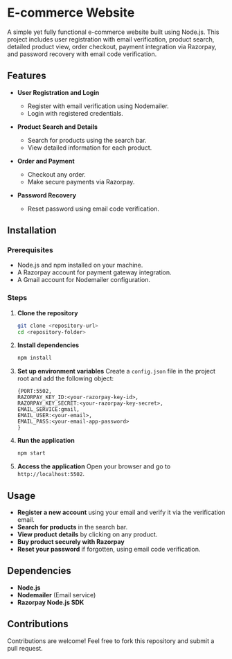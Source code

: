 # E-commerce Website

A simple yet fully functional e-commerce website built using Node.js. This project includes user registration with email verification, product search, detailed product view, order checkout, payment integration via Razorpay, and password recovery with email code verification.

## Features

- **User Registration and Login**
  - Register with email verification using Nodemailer.
  - Login with registered credentials.
  
- **Product Search and Details**
  - Search for products using the search bar.
  - View detailed information for each product.

- **Order and Payment**
  - Checkout any order.
  - Make secure payments via Razorpay.

- **Password Recovery**
  - Reset password using email code verification.

## Installation

### Prerequisites

- Node.js and npm installed on your machine.
- A Razorpay account for payment gateway integration.
- A Gmail account for Nodemailer configuration.

### Steps

1. **Clone the repository**
   ```bash
   git clone <repository-url>
   cd <repository-folder>
   ```

2. **Install dependencies**
   ```bash
   npm install
   ```

3. **Set up environment variables**
   Create a `config.json` file in the project root and add the following object:
   ```env
   {PORT:5502,
   RAZORPAY_KEY_ID:<your-razorpay-key-id>,
   RAZORPAY_KEY_SECRET:<your-razorpay-key-secret>,
   EMAIL_SERVICE:gmail,
   EMAIL_USER:<your-email>,
   EMAIL_PASS:<your-email-app-password>
   }
   ```

4. **Run the application**
   ```bash
   npm start
   ```

5. **Access the application**
   Open your browser and go to `http://localhost:5502`.


## Usage

- **Register a new account** using your email and verify it via the verification email.
- **Search for products** in the search bar.
- **View product details** by clicking on any product.
- **Buy product securely with Razorpay**
- **Reset your password** if forgotten, using email code verification.

## Dependencies

- **Node.js**
- **Nodemailer** (Email service)
- **Razorpay Node.js SDK**

## Contributions
Contributions are welcome! Feel free to fork this repository and submit a pull request.

